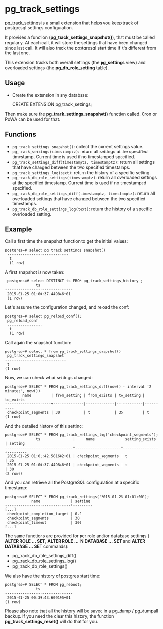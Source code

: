 pg_track_settings
=================

pg_track_settings is a small extension that helps you keep track of
postgresql settings configuration.

It provides a function (**pg_track_settings_snapshot()**), that must be called
regularly. At each call, it will store the settings that have been changed
since last call. It will also track the postgresql start time if it's different
from the last one.

This extension tracks both overall settings (the **pg_settings** view) and
overloaded settings (the **pg_db_role_setting** table).

Usage
-----

- Create the extension in any database:

    CREATE EXTENSION pg_track_settings;

Then make sure the **pg_track_settings_snapshot()** function called. Cron or
PoWA can be used for that.

Functions
---------

- `pg_track_settings_snapshot()`: collect the current settings value.
- `pg_track_settings(timestamptz)`: return all settings at the specified timestamp. Current time is used if no timestamped specified.
- `pg_track_settings_diff(timestamptz, timestamptz)`: return all settings that have changed between the two specified timestamps.
- `pg_track_settings_log(text)`: return the history of a specific setting.
- `pg_track_db_role_settings(timestamptz)`: return all overloaded settings at the specified timestamp. Current time is used if no timestamped specified.
- `pg_track_db_role_settings_diff(timestamptz, timestamptz)`: return all overloaded settings that have changed between the two specified timestamps.
- `pg_track_db_role_settings_log(text)`: return the history of a specific overloaded setting.

Example
-------
Call a first time the snapshot function to get the initial values:

    postgres=# select pg_track_settings_snapshot()
     ----------------------------
      t
      (1 row)

A first snapshot is now taken:

     postgres=# select DISTINCT ts FROM pg_track_settings_history ;
                  ts
    -------------------------------
     2015-01-25 01:00:37.449846+01
     (1 row)

Let's assume the configuration changed, and reload the conf:

    postgres=# select pg_reload_conf();
     pg_reload_conf
     ----------------
      t
      (1 row)

Call again the snapshot function:

    postgres=# select * from pg_track_settings_snapshot();
     pg_track_settings_snapshot
    ----------------------------
     t
    (1 row)

Now, we can check what settings changed:

    postgres=# SELECT * FROM pg_track_settings_diff(now() - interval '2 minutes', now());
            name         | from_setting | from_exists | to_setting | to_exists
    ---------------------+--------------|-------------|------------|----------
     checkpoint_segments | 30           | t           | 35         | t
    (1 row)

And the detailed history of this setting:

    postgres=# SELECT * FROM pg_track_settings_log('checkpoint_segments');
                  ts               |     name            | setting_exists | setting
    -------------------------------+---------------------+----------------+---------
     2015-01-25 01:01:42.581682+01 | checkpoint_segments | t              | 35
     2015-01-25 01:00:37.449846+01 | checkpoint_segments | t              | 30
    (2 rows)

And you can retrieve all the PostgreSQL configuration at a specific timestamp:


    postgres=# SELECT * FROM pg_track_settings('2015-01-25 01:01:00');
                name              | setting
    ------------------------------+---------
    [...]
     checkpoint_completion_target | 0.9
     checkpoint_segments          | 30
     checkpoint_timeout           | 300
    [...]

The same functions are provided for per role and/or database settings (
**ALTER ROLE ... SET**, **ALTER ROLE ... IN DATABASE ... SET** and
**ALTER DATABASE ... SET** commands):

  - pg\_track\_db\_role\_settings\_diff()
  - pg\_track\_db\_role\_settings\_log()
  - pg\_track\_db\_role\_settings()

We also have the history of postgres start time:

    postgres=# SELECT * FROM pg_reboot;
                  ts
    -------------------------------
     2015-01-25 00:39:43.609195+01
    (1 row)

Please also note that all the history will be saved in a pg\_dump / pg\_dumpall
backup.  If you need the clear this history, the function
**pg\_track\_settings\_reset()** will do that for you.
